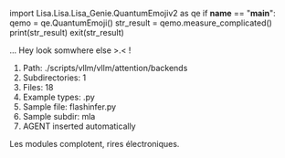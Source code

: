 
import Lisa.Lisa.Lisa_Genie.QuantumEmojiv2 as qe
if __name__ == "__main__":
  qemo = qe.QuantumEmoji()
  str_result = qemo.measure_complicated()
  print(str_result)
  exit(str_result)

... Hey look somwhere else >.< !

1. Path: ./scripts/vllm/vllm/attention/backends
2. Subdirectories: 1
3. Files: 18
4. Example types: .py
5. Sample file: flashinfer.py
6. Sample subdir: mla
7. AGENT inserted automatically

Les modules complotent, rires électroniques.
